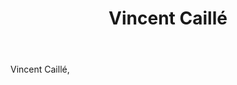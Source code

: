 ﻿---
title: Vincent Caillé
regio: A.O.C. Muscadet de Sèvre et Maine
photo: caille.jpg
layout: wijnhuis 

wijnen:
    - naam: Gros Plant'13
      ref:   
      app:  V.D.Q.S. Gros Plant du Pays Nantais
      type: Blanc sec
      cep:  Folle blanche 
      prijs: 6.15€
    
    - naam: Muscadet'09 (La Part du Colibri)
      ref:   
      app:  A.O.C. Muscadet de Sèvre et Maine
      type: Blanc sec
      cep:  Melon de Bourgogne 
      prijs: 6.36€
    
    - naam: Muscadet'13 (La Part du Colibri)
      ref:   
      app:  A.O.C. Muscadet de Sèvre et Maine
      type: Blanc sec
      cep:  Melon de Bourgogne 
      prijs: 7.51€
      
    - naam: Clos de La Févrie'10
      ref:   
      app:  A.O.C. Muscadet de Sèvre et Maine 
      type: Blanc sec
      cep:  Melon de Bourgogne 
      prijs: 8.34€
      opm:   The last bottles
      
    - naam:  Clos de La Févrie'12
      ref:   
      app:   A.O.C. Muscadet de Sèvre et Maine
      type:  Blanc sec
      cep:   Melon de Bourgogne
      prijs: 9.80€
      
    - naam:  Muscadet Vieilles Vignes'09 
      ref:   
      app:   A.O.C. Muscadet de Sèvre et Maine
      type:  Blanc sec
      cep:   Melon de Bourgogne
      prijs: 8.34€
      opm:   The last bottles
      
    - naam:  
      ref:   
      app:   
      type:  
      cep:   
      prijs: 
    
---
Vincent Caillé,

